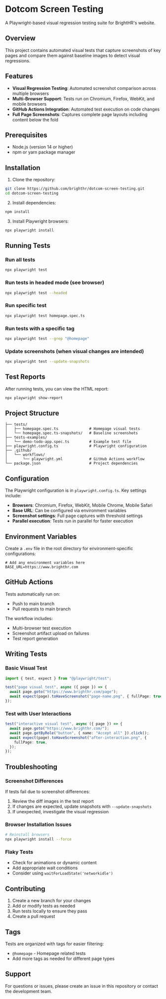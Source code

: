 # Dotcom Screen Testing

A Playwright-based visual regression testing suite for BrightHR's website.

## Overview

This project contains automated visual tests that capture screenshots of key pages and compare them against baseline images to detect visual regressions.

## Features

- **Visual Regression Testing**: Automated screenshot comparison across multiple browsers
- **Multi-Browser Support**: Tests run on Chromium, Firefox, WebKit, and mobile browsers
- **GitHub Actions Integration**: Automated test execution on code changes
- **Full Page Screenshots**: Captures complete page layouts including content below the fold

## Prerequisites

- Node.js (version 14 or higher)
- npm or yarn package manager

## Installation

1. Clone the repository:

```bash
git clone https://github.com/brighthr/dotcom-screen-testing.git
cd dotcom-screen-testing
```

2. Install dependencies:

```bash
npm install
```

3. Install Playwright browsers:

```bash
npx playwright install
```

## Running Tests

### Run all tests

```bash
npx playwright test
```

### Run tests in headed mode (see browser)

```bash
npx playwright test --headed
```

### Run specific test

```bash
npx playwright test homepage.spec.ts
```

### Run tests with a specific tag

```bash
npx playwright test --grep "@homepage"
```

### Update screenshots (when visual changes are intended)

```bash
npx playwright test --update-snapshots
```

## Test Reports

After running tests, you can view the HTML report:

```bash
npx playwright show-report
```

## Project Structure

```
├── tests/
│   ├── homepage.spec.ts              # Homepage visual tests
│   └── homepage.spec.ts-snapshots/   # Baseline screenshots
├── tests-examples/
│   └── demo-todo-app.spec.ts         # Example test file
├── playwright.config.ts              # Playwright configuration
├── .github/
│   └── workflows/
│       └── playwright.yml            # GitHub Actions workflow
└── package.json                      # Project dependencies
```

## Configuration

The Playwright configuration is in `playwright.config.ts`. Key settings include:

- **Browsers**: Chromium, Firefox, WebKit, Mobile Chrome, Mobile Safari
- **Base URL**: Can be configured via environment variables
- **Screenshot settings**: Full page captures with threshold settings
- **Parallel execution**: Tests run in parallel for faster execution

## Environment Variables

Create a `.env` file in the root directory for environment-specific configurations:

```env
# Add any environment variables here
BASE_URL=https://www.brighthr.com
```

## GitHub Actions

Tests automatically run on:

- Push to main branch
- Pull requests to main branch

The workflow includes:

- Multi-browser test execution
- Screenshot artifact upload on failures
- Test report generation

## Writing Tests

### Basic Visual Test

```typescript
import { test, expect } from "@playwright/test";

test("page visual test", async ({ page }) => {
  await page.goto("https://www.brighthr.com/page");
  await expect(page).toHaveScreenshot("page-name.png", { fullPage: true });
});
```

### Test with User Interactions

```typescript
test("interactive visual test", async ({ page }) => {
  await page.goto("https://www.brighthr.com/");
  await page.getByRole("button", { name: "Accept all" }).click();
  await expect(page).toHaveScreenshot("after-interaction.png", {
    fullPage: true,
  });
});
```

## Troubleshooting

### Screenshot Differences

If tests fail due to screenshot differences:

1. Review the diff images in the test report
2. If changes are expected, update snapshots with `--update-snapshots`
3. If unexpected, investigate the visual regression

### Browser Installation Issues

```bash
# Reinstall browsers
npx playwright install --force
```

### Flaky Tests

- Check for animations or dynamic content
- Add appropriate wait conditions
- Consider using `waitForLoadState('networkidle')`

## Contributing

1. Create a new branch for your changes
2. Add or modify tests as needed
3. Run tests locally to ensure they pass
4. Create a pull request

## Tags

Tests are organized with tags for easier filtering:

- `@homepage` - Homepage related tests
- Add more tags as needed for different page types

## Support

For questions or issues, please create an issue in this repository or contact the development team.
